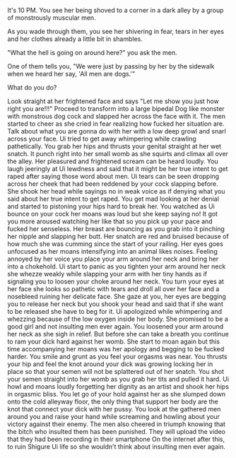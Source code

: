 It's 10 PM. You see her being shoved to a corner in a dark alley by a group of monstrously muscular men.

As you wade through them, you see her shivering in fear, tears in her eyes and her clothes already a little bit in shambles.

"What the hell is going on around here?" you ask the men.

One of them tells you, "We were just by passing by her by the sidewalk when we heard her say, 'All men are dogs.'"

What do you do?

Look straight at her frightened face and says "Let me show you just how right you are!!!"
Proceed to transform into a large bipedal Dog like monster with monstrous dog cock and slapped her across the face with it.
The men started to cheer as she cried in fear realizing how fucked her situation are.
Talk about what you are gonna do with her with a low deep growl and snarl across your face.
Ui tried to get away whimpering while crawling pathetically.
You grab her hips and thrusts your genital straight at her wet snatch.
It punch right into her small womb as she squirts and climax all over the alley.
Her pleasured and frightened scream can be heard loudly.
You laugh jeeringly at Ui lewdness and said that it might be her true intent to get raped after saying those word about men.
Ui tears can be seen dropping across her cheek that had been reddened by your cock slapping before.
She shook her head while sayings no in weak voice as if denying what you said about her true intent to get raped.
You get mad looking at her denial and started to pistoning your hips hard to break her.
You watched as Ui bounce on your cock her moans was loud but she keep saying no!
It got you more aroused watching her like that so you pick up your pace and fucked her senseless.
Her breast are bouncing as you grab into it pinching her nipple and slapping her butt.
Her snatch are red and bruised because of how much she was cumming since the start of your railing.
Her eyes goes unfocused as her moans intensifying into an animal likes noises.
Feeling annoyed by her voice you place your arm around her neck and bring her into a chokehold.
Ui start to panic as you tighten your arm around her neck she whezze weakly while slapping your arm with her tiny hands as if signaling you to loosen your choke around her neck.
You turn your eyes at her face she looks so pathetic with tears and droll all over her face and a nosebleed ruining her delicate face.
She gaze at you, her eyes are begging you to release her neck but you shook your head and said that if she want to be released she have to beg for it.
Ui apologized while whimpering and whezzing because of the low oxygen inside her body.
She promised to be a good girl and not insulting men ever again.
You loosened your arm around her neck as she sigh in relief.
But before she can take a breath you continue to ram your dick hard against her womb.
She start to moan again but this time accompanying her moans was her apology and begging to be fucked harder.
You smile and grunt as you feel your orgasms was near.
You thrusts your hip and feel the knot around your dick was growing locking her in place so that your semen will not be splattered out of her snatch.
You shot your semen straight into her womb as you grab her tits and pulled it hard.
Ui howl and moans loudly forgetting her dignity as an artist and shook her hips in orgasmic bliss.
You let go of your hold against her as she slumped down onto the cold alleyway floor, the only thing that support her body are the knot that connect your dick with her pussy.
You look at the gathered men around you and raise your hand while screaming and howling about your victory against their enemy.
The men also cheered in triumph knowing that the bitch who insulted them has been punished.
They will upload the video that they had been recording in their smartphone On the internet after this, to ruin Shigure Ui life so she wouldn't think about insulting men ever again.